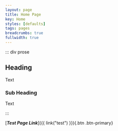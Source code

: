 ```yaml
---
layout: page
title: Home Page
key: Home
styles: [defaults]
tags: pages
breadcrumbs: true
fullwidth: true
---
```


::: div prose

## Heading

Text

### Sub Heading

Text

:::

[**_Test Page Link_**]({{ link("test") }}){.btn .btn-primary}
